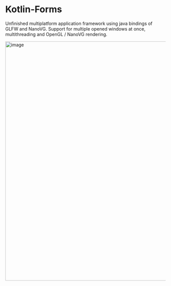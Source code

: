 # Kotlin-Forms

Unfinished multiplatform application framework using java bindings of GLFW and NanoVG. Support for multiple opened windows at once, multithreading and OpenGL / NanoVG rendering.

<img width="752" alt="image" src="https://user-images.githubusercontent.com/34581569/50426639-b320d980-0893-11e9-9066-76158444d16b.png">

